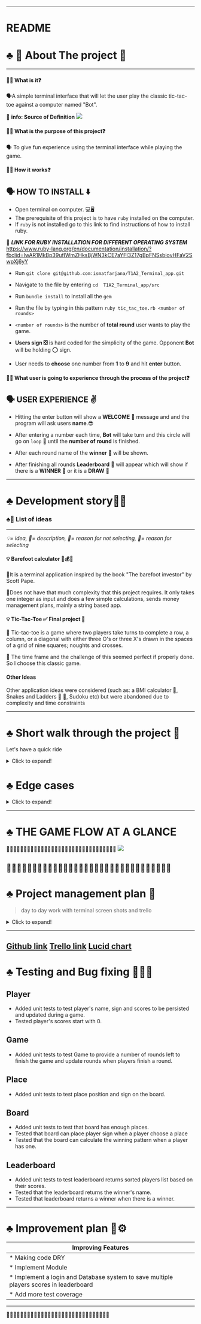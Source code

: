 

---

# README


# ♣ 📜 **About The project 🤔**
---
####  💁🏻 What is it❓

 🗣A simple terminal interface that will let the user play the classic tic-tac-toe against a computer named "Bot". 
 
 
 :pushpin: **info: Source of Definition**
 ![](https://i.imgur.com/NMe8gOd.png)

####  💁🏻 What is the purpose of this project❓

🗣 To give fun experience using the terminal interface while playing the game.
####  💁🏻 How it works❓

🗣 
**HOW TO INSTALL ⬇**
   ---
* Open terminal on computer. 💻🖥
* The prerequisite of this project is to have `ruby` installed on the computer. 
* If `ruby` is not installed go to this link to find instructions of how to install ruby.
 
 🔗 ***LINK FOR RUBY INSTALLATION FOR DIFFERENT OPERATING SYSTEM***
https://www.ruby-lang.org/en/documentation/installation/?fbclid=IwAR1MkBp39ufIWmZHksBjWN3kCE7aYFI3Z17gBpFNSsbiovHFaV2SwpXj6yY

* Run `git clone git@github.com:ismatfarjana/T1A2_Terminal_app.git` 
* Navigate to the file by entering `cd 
T1A2_Terminal_app/src` 
* Run `bundle install` to install all the `gem`
* Run the file by typing in this pattern `ruby tic_tac_toe.rb <number of rounds>`
* `<number of rounds>` is the number of **total round** user wants to play the game.

* **Users sign ❎** is hard coded for the simplicity of the game. Opponent **Bot** will be holding ⭕ sign.
* User needs to **choose** one number from **1** to **9** and hit **enter** button.
 

####  💁🏻 What user is going to experience through the process of the project❓

🗣 **USER EXPERIENCE ✌**
---
* Hitting the enter button will show a **WELCOME** 💐 message and and the program will ask users **name**.😎

* After entering a number each time, **Bot** will take turn and this circle will go on `loop` 🔄 until the **number of round** is finished.

* After each round name of the **winner** 👑 will be shown.
* After finishing all rounds **Leaderboard** 🏁 will appear which will show if there is a **WINNER** 🎉 or it is a **DRAW** 👻

---

# ♣ **Development story**📓🔨

### **♣:memo: List of ideas**  
---
*💡= idea, 🔵= description,  🍎= reason for not selecting, 🍏= reason for selecting*

#### 💡  Barefoot calculator 💸💰💲
🔵It is a terminal application inspired by the book "The barefoot investor" by Scott Pape.

🍎Does not have that much complexity that this project requires. It only takes one integer as input and does a few simple calculations, sends money management plans, mainly a string based app.

#### 💡  Tic-Tac-Toe ✅ **Final project  :rocket:**
🔵 Tic-tac-toe is a game where two players take turns to complete a row, a column, or a diagonal with either three O's or three X's drawn in the spaces of a grid of nine squares; noughts and crosses.

🍏 The time frame and the challenge of this seemed perfect if properly done. So I choose this classic game.

#### Other Ideas
Other application ideas were considered (such as: a BMI calculator 💪, Snakes and Ladders :snake: 🎲, Sudoku etc) but were abandoned due to complexity and time constraints
 
---
# **♣ Short walk through the project 🍰**
 Let's have a quick ride 
 
 <details>
<summary> Click to expand!</summary>
#### 🖼️ 💁 Running the app with `ruby <filename> <number of round> `

:pushpin: 
![](https://i.imgur.com/AKUNHwL.png)

#### 🖼️ 💁 Returning **WELCOME** message with a question asking the users name. 
:pushpin: 
![](https://i.imgur.com/dPcWyuC.png)


#### 🖼️ 💁The program shows the hard coded sign chosen for each player: 
**USER(⛹️) Vs Bot(🤖)**
:pushpin: 
![](https://i.imgur.com/nHoaUsQ.png)


####  🖼️ 💁Empty board shows up with a instruction for choosing the place and entering one number from 1 to 9
:pushpin: 
![](https://i.imgur.com/gjjFxYv.png)
#### 🖼️  💁Shows both players chosen number
:pushpin: 
![](https://i.imgur.com/0IF5qXs.png)

#### 🖼️ 💁Shows the board with placed sign, asks for another number 
:pushpin: 
![](https://i.imgur.com/2qBFYDY.png)

#### 🖼️ 💁Play goes on until one of the participants wins the round.After that 🏅winner's name for the corresponding round is published.

:pushpin: 
![](https://i.imgur.com/gyomHve.png)

#### 🖼️ 💁After finishing total round, 🏁Leaderboard🏁 is published with the name and scores of both players and the *GAME OVER* note is showed 🏆
(total round == number of rounds entered with the file name  while running the project)
:pushpin: 
![](https://i.imgur.com/Y71iV44.png)


#### 🖼️ 💁User is asked if he/she wants to play another round or not ❓
:pushpin: 
![](https://i.imgur.com/wKzlrCg.png)


#### 🖼️ 💁If no the program stops running with a Thank you message at the end 🌹
:pushpin: 
![](https://i.imgur.com/L8pneFG.png)


</details>




# **♣ Edge cases**

<details>
<summary>Click to expand!</summary>


## 🕹
#### If `<number of rounds>` is not given as an argument while running the app , the number of rounds will be asked again.
Game will not start until valid argument is passed 🚫
**In this case argument passed on must be an `Integer`**
:round_pushpin: 
![](https://i.imgur.com/asaMC3J.png)

#### Once the right valid argument is passed, the game will start with the WELCOME 💐 message :pancakes: 

 **♣ CHECK FOR INPUT DATA TYPE**
- [x] Value greater than `0`
- [x] Not a `string`
- [x] Not a `boolean`


## 🕹
#### While choosing the places, if player enter any place number which is already taken request for choosing another available place number will show up until the number place is **available/ valid input**
:round_pushpin: 
![](https://i.imgur.com/9cwzs99.png)

#### Game will run smoothly after valid input is given 🚄

 **♣ CHECK FOR INPUT DATA TYPE**
 - [x] Value greater then `0` & less then `10`
- [x] Not a `string`
- [x] Not a `boolean`
</details>


 



---




# ♣ THE GAME FLOW AT A GLANCE 
🌸🌸🌸🌸🌸🌸🌸🌸🌸🌸🌸🌸🌸🌸🌸🌸🌸🌸🌸🌸🌸🌸🌸🌸🌸🌸🌸🌸🌸🌸🌸🌸 
![](https://i.imgur.com/yVkZhfV.png)

🌸🌸🌸🌸🌸🌸🌸🌸🌸🌸🌸🌸🌸🌸🌸🌸🌸🌸🌸🌸🌸🌸🌸🌸🌸🌸🌸🌸🌸🌸🌸🌸 
---


# ♣  **Project management plan  🚧**
> day to day work with terminal screen shots and trello

<details>
<summary>Click to expand!</summary>

### **DAY 1 (20 April) 😎**

- [x] The Assessment was published.
- [x] Thinking and narrowing down my ideas of projects.
- [x] Learn about trello and how to use it.
- [x] Built my first trello board. 
- [x] Added few lists and cards

![](https://i.imgur.com/factNnR.jpg)

- [x] Listed my ideas in one card

![](https://i.imgur.com/Q88WEyH.jpg)


### **DAY 2 (21 April) 🧐**

- [x] Finalized idea tic-tac-toe. 
- [x] Scratched a game flowchart to make it reasonably working

![](https://i.imgur.com/vrt6gSS.png)


### **DAY 3 (22 April) 🧐**

- [x] According to the requirements of the assessment created an empty directory and a github repository.

![](https://i.imgur.com/aK1i9XV.png)

- [x] Created README file to start writing down 

![](https://i.imgur.com/2Z6HjUD.png)

- [x] Created new branch in github for player

![](https://i.imgur.com/QEEo80r.png)

- [x] Added  rspec Gemfile

![](https://i.imgur.com/sfzBvvb.png)

- [x] Created Scratch game board

![](https://i.imgur.com/DqdTRMn.png)

![](https://i.imgur.com/i28qN8j.png)


### **DAY 4 (23 April) 🧐**

- [x] Keep updating my planning and keeping record of it in trello.
- [x] Created different branches and wrote code for each features:
> player class and tests : Model
> leaderboard class and tests : Model
> operator class : View and Controller
> board class and tests : Model
> game class and tests : Model
> place class and tests : Model
> tic_tac_toe.rb file : View and Controller


![](https://i.imgur.com/Y6RYEAz.jpg)

- [x] Feature includes
> methods according to requirements
> tests for methods

![](https://i.imgur.com/CBRBqT2.jpg)

- [x] Gem installed

![](https://i.imgur.com/xKmY4vM.png)

- [x] Add developer log to trello.

![](https://i.imgur.com/G3QF61q.jpg)


### **DAY 5 (24 April) 🤓**

- [x] Created a colorful welcome message using [https://fsymbols.com/emoji/](https://) and `lolcat` gem

![](https://i.imgur.com/SrBURiZ.png)

- [x] Keep modifying my trello board with information.

![](https://i.imgur.com/n7QMSsJ.jpg)

- [x] Improved code to run the game for the first time to check if it works as expected. At this point it was supposed to take signs from the user and place it on the board.

![](https://i.imgur.com/S3S63PA.png)

- [x] Added loop to finish the round and show the result

![](https://i.imgur.com/sYnK2Mf.png)


### **DAY 6 (25 April) 😅**

- [x] Improving code to fix the errors.Like, for the last place I couldn't enter the place number because it was returning an empty string. FIXED IT.

![](https://i.imgur.com/0pepbTP.png)

- [x] Keep fixing the open ends of my game, all information is in my trello board and files are available in my github repository.

![](https://i.imgur.com/z3sHAqZ.jpg)


### **DAY 7 (26 April) 😅**

- [x] Made presentation file, finished readme file.

![](https://i.imgur.com/UTjR1GT.jpg)

- [x] Total 9 branches added to github

![](https://i.imgur.com/vT8Hm3h.png)


![](https://i.imgur.com/QMegpRi.png)

updated trello

![](https://i.imgur.com/MyYd4qQ.jpg)

</details>

---


[**Github link**](https://github.com/ismatfarjana/T1A2_Terminal_app)
[**Trello link**](https://trello.com/invite/b/VOiw1zfE/c063a538e570dbca0f034cb9d0aa836c/termnalapp-tic-tac-toe/)
[**Lucid chart**](https://www.lucidchart.com/invitations/accept/1f045cbe-8d17-4de9-a375-5b8d76e5260d/)
---
# ♣ **Testing and Bug fixing** 🐛🐞🔫

## Player

- Added unit tests to test player's name, sign and scores to be persisted and updated during a game.
- Tested player's scores start with 0.

## Game

- Added unit tests to test Game to provide a number of rounds left to finish the game and update rounds when players finish a round.

## Place

- Added unit tests to test place position and sign on the board.

## Board

- Added unit tests to test that board has enough places.
- Tested that board can place player sign when a player choose a place
- Tested that the board can calculate the winning pattern when a player has one.


## Leaderboard

- Added unit tests to test leaderboard returns sorted players list based on their scores.
- Tested that the leaderboard returns the winner's name.
- Tested that leaderboard returns a winner when there is a winner.
---
# **♣ Improvement plan** 🔧⚙️



| Improving Features | 
| ------------------ | 
| * Making code DRY |
| * Implement Module |
| * Implement a login and Database system to save multiple players  scores in leaderboard |
| * Add more test coverage|
   

---
🌼🌼🌼🌼🌼🌼🌼🌼🌼🌼🌼🌼🌼🌼🌼🌼🌼🌼🌼🌼🌼🌼🌼🌼🌼🌼🌼🌼🌼🌼

